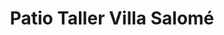 ---
title: "Patio Taller Villa Salomé"
url: /la-paz/patio-taller-villa-salome/
shop: Autowerkstatt
---